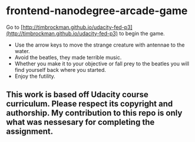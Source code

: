 frontend-nanodegree-arcade-game
===============================

Go to [http://timbrockman.github.io/udacity-fed-p3](http://timbrockman.github.io/udacity-fed-p3) to begin the game.

  - Use the arrow keys to move the strange creature with antennae to the water.
  - Avoid the beatles, they made terrible music.
  - Whether you make it to your objective or fall prey to the beatles you will find yourself back where you started.
  - Enjoy the futility.


## This work is based off Udacity course curriculum. Please respect its copyright and authorship. My contribution to this repo is only what was nessesary for completing the assignment.
